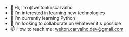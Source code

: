 - 👋 Hi, I’m @weltonluiscarvalho
- 👀 I’m interested in learning new technologies
- 🌱 I’m currently learning Python
- 💞️ I’m looking to collaborate on whatever it's possible
- 📫 How to reach me: welton.carvalho.dev@gmail.com

<!---
weltonluiscarvalho/weltonluiscarvalho is a ✨ special ✨ repository because its `README.md` (this file) appears on your GitHub profile.
You can click the Preview link to take a look at your changes.
--->
